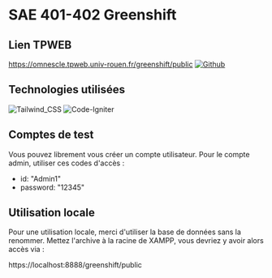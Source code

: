 # SAE 401-402 Greenshift

## Lien TPWEB

https://omnescle.tpweb.univ-rouen.fr/greenshift/public
[![Github](https://img.shields.io/badge/GitHub-100000?style=for-the-badge&logo=github&logoColor=white)](https://github.com/Clementmns/greenshift)

## Technologies utilisées

![Tailwind_CSS](https://img.shields.io/badge/Tailwind_CSS-38B2AC?style=for-the-badge&logo=tailwind-css&logoColor=white)
![Code-Igniter](https://img.shields.io/badge/CodeIgniter-%23EF4223.svg?style=for-the-badge&logo=codeIgniter&logoColor=white)

## Comptes de test

Vous pouvez librement vous créer un compte utilisateur.
Pour le compte admin, utiliser ces codes d'accès :

-  id: "Admin1"
-  password: "12345"

## Utilisation locale

Pour une utilisation locale, merci d'utiliser la base de données sans la renommer.
Mettez l'archive à la racine de XAMPP, vous devriez y avoir alors accès via :

https://localhost:8888/greenshift/public
